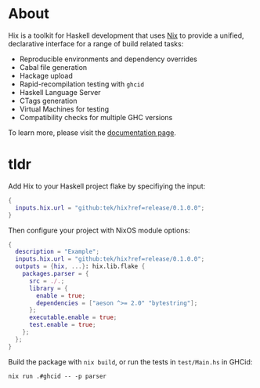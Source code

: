 # About

Hix is a toolkit for Haskell development that uses [Nix](https://nixos.org/learn.html) to provide a unified,
declarative interface for a range of build related tasks:

- Reproducible environments and dependency overrides
- Cabal file generation
- Hackage upload
- Rapid-recompilation testing with `ghcid`
- Haskell Language Server
- CTags generation
- Virtual Machines for testing
- Compatibility checks for multiple GHC versions

To learn more, please visit the [documentation page](https://tryp.io/hix/index.html).

# tldr

Add Hix to your Haskell project flake by specifiying the input:

```nix
{
  inputs.hix.url = "github:tek/hix?ref=release/0.1.0.0";
}
```

Then configure your project with NixOS module options:

```nix
{
  description = "Example";
  inputs.hix.url = "github:tek/hix?ref=release/0.1.0.0";
  outputs = {hix, ...}: hix.lib.flake {
    packages.parser = {
      src = ./.;
      library = {
        enable = true;
        dependencies = ["aeson ^>= 2.0" "bytestring"];
      };
      executable.enable = true;
      test.enable = true;
    };
  };
}
```

Build the package with `nix build`, or run the tests in `test/Main.hs` in GHCid:

```
nix run .#ghcid -- -p parser
```
